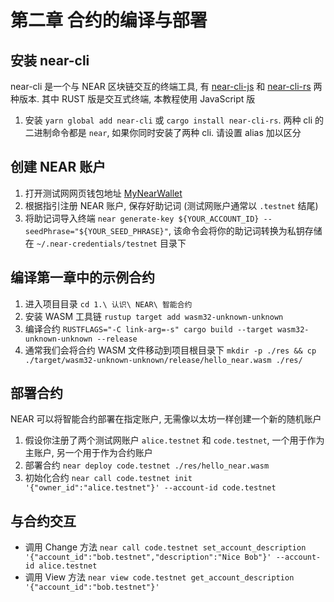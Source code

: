 # 第二章 合约的编译与部署

## 安装 near-cli
near-cli 是一个与 NEAR 区块链交互的终端工具, 有 [near-cli-js](https://github.com/near/near-cli) 和 [near-cli-rs](https://github.com/near/near-cli-rs) 两种版本.
其中 RUST 版是交互式终端, 本教程使用 JavaScript 版

1. 安装 `yarn global add near-cli` 或 `cargo install near-cli-rs`. 两种 cli 的二进制命令都是 `near`, 如果你同时安装了两种 cli. 请设置 alias 加以区分

## 创建 NEAR 账户
1. 打开测试网网页钱包地址 [MyNearWallet](https://testnet.mynearwallet.com)
2. 根据指引注册 NEAR 账户, 保存好助记词 (测试网账户通常以 `.testnet` 结尾)
3. 将助记词导入终端 `near generate-key ${YOUR_ACCOUNT_ID} --seedPhrase="${YOUR_SEED_PHRASE}"`, 该命令会将你的助记词转换为私钥存储在 `~/.near-credentials/testnet` 目录下

## 编译第一章中的示例合约
1. 进入项目目录 `cd 1.\ 认识\ NEAR\ 智能合约`
2. 安装 WASM 工具链 `rustup target add wasm32-unknown-unknown`
3. 编译合约 `RUSTFLAGS="-C link-arg=-s" cargo build --target wasm32-unknown-unknown --release`
4. 通常我们会将合约 WASM 文件移动到项目根目录下 `mkdir -p ./res && cp ./target/wasm32-unknown-unknown/release/hello_near.wasm ./res/`

## 部署合约
NEAR 可以将智能合约部署在指定账户, 无需像以太坊一样创建一个新的随机账户
1. 假设你注册了两个测试网账户 `alice.testnet` 和 `code.testnet`, 一个用于作为主账户, 另一个用于作为合约账户
2. 部署合约 `near deploy code.testnet ./res/hello_near.wasm`
3. 初始化合约 `near call code.testnet init '{"owner_id":"alice.testnet"}' --account-id code.testnet`

## 与合约交互
* 调用 Change 方法 `near call code.testnet set_account_description '{"account_id":"bob.testnet","description":"Nice Bob"}' --account-id alice.testnet`
* 调用 View 方法 `near view code.testnet get_account_description '{"account_id":"bob.testnet"}'`
